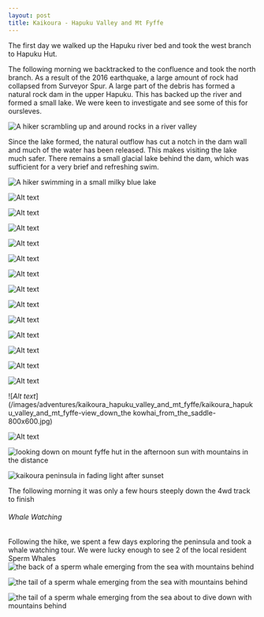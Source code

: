 ```yaml
---
layout: post
title: Kaikoura - Hapuku Valley and Mt Fyffe
---
```


The first day we walked up the Hapuku river bed and took the west branch to Hapuku Hut. 

The following morning we backtracked to the confluence and took the north branch. As a result of the 2016 earthquake, a large amount of rock had collapsed from Surveyor Spur. A large part of the debris has formed a natural rock dam in the upper Hapuku. This has backed up the river and formed a small lake. We were keen to investigate and see some of this for oursleves.

![A hiker scrambling up and around rocks in a river valley](/images/adventures/kaikoura_hapuku_valley_and_mt_fyffe/kaikoura_hapuku_valley_and_mt_fyffe-climbing_towards_the_rock_dam-800x600.jpg)

Since the lake formed, the natural outflow has cut a notch in the dam wall and much of the water has been released. This makes visiting the lake much safer. There remains a small glacial lake behind the dam, which was sufficient for a very brief and refreshing swim. 

![A hiker swimming in a small milky blue lake](/images/adventures/kaikoura_hapuku_valley_and_mt_fyffe/kaikoura_hapuku_valley_and_mt_fyffe-a_cold_swim-800x600.jpg)




![*Alt text*](/images/adventures/kaikoura_hapuku_valley_and_mt_fyffe/kaikoura_hapuku_valley_and_mt_fyffe-rock_dam_from_above_and_remains_of_the_lake-800x600.jpg)


![*Alt text*](/images/adventures/kaikoura_hapuku_valley_and_mt_fyffe/kaikoura_hapuku_valley_and_mt_fyffe-maybe_the_maximum_lake_depth-800x600.jpg)

![*Alt text*](/images/adventures/kaikoura_hapuku_valley_and_mt_fyffe/kaikoura_hapuku_valley_and_mt_fyffe-lake_from_top_of_rock_wall-800x600.jpg)





![*Alt text*](/images/adventures/kaikoura_hapuku_valley_and_mt_fyffe/kaikoura_hapuku_valley_and_mt_fyffe-upper_hapuku_west_branch-800x600.jpg)

![*Alt text*](/images/adventures/kaikoura_hapuku_valley_and_mt_fyffe/kaikoura_hapuku_valley_and_mt_fyffe-last_climb_to_the_saddle-800x600.jpg)

![*Alt text*](/images/adventures/kaikoura_hapuku_valley_and_mt_fyffe/kaikoura_hapuku_valley_and_mt_fyffe-climb_from_the_saddle_to_gables_end-800x600.jpg)

![*Alt text*](/images/adventures/kaikoura_hapuku_valley_and_mt_fyffe/kaikoura_hapuku_valley_and_mt_fyffe-back_along_gables_end_and_uwerau-800x600.jpg)




![*Alt text*](/images/adventures/kaikoura_hapuku_valley_and_mt_fyffe/kaikoura_hapuku_valley_and_mt_fyffe-crossing_scree_to_gable-800x600.jpg)







![*Alt text*](/images/adventures/kaikoura_hapuku_valley_and_mt_fyffe/kaikoura_hapuku_valley_and_mt_fyffe-mt_fyffe_summit_and_kaikoura_peninsula-800x600.jpg)





![*Alt text*](/images/adventures/kaikoura_hapuku_valley_and_mt_fyffe/kaikoura_hapuku_valley_and_mt_fyffe-seaward_kaikoura_range_from_mt_fyffe_summit-800x600.jpg)

![*Alt text*](/images/adventures/kaikoura_hapuku_valley_and_mt_fyffe/kaikoura_hapuku_valley_and_mt_fyffe-south_along_the_coast_from_mt_fyffe_summit-800x600.jpg)



![*Alt text*](/images/adventures/kaikoura_hapuku_valley_and_mt_fyffe/kaikoura_hapuku_valley_and_mt_fyffe-time_for_a_snack-800x600.jpg)



![*Alt text*](/images/adventures/kaikoura_hapuku_valley_and_mt_fyffe/kaikoura_hapuku_valley_and_mt_fyffe-upturned_hut-800x600.jpg)

![*Alt text*](/images/adventures/kaikoura_hapuku_valley_and_mt_fyffe/kaikoura_hapuku_valley_and_mt_fyffe-view_down_the kowhai_from_the_saddle-800x600.jpg)



![*Alt text*](/images/adventures/kaikoura_hapuku_valley_and_mt_fyffe/kaikoura_hapuku_valley_and_mt_fyffe-wilding_pines_on_mt_fyffe_summit-800x600.jpg)


![looking down on mount fyffe hut in the afternoon sun with mountains in the distance](/images/adventures/kaikoura_hapuku_valley_and_mt_fyffe/kaikoura_hapuku_valley_and_mt_fyffe-arriving_at_mt_fyffe_hut-800x600.jpg)


![kaikoura peninsula in fading light after sunset](/images/adventures/kaikoura_hapuku_valley_and_mt_fyffe/kaikoura_hapuku_valley_and_mt_fyffe-pastel_skies_over_kaikoura_peninsula-800x600.jpg)

The following morning it was only a few hours steeply down the 4wd track to finish

###### Whale Watching
Following the hike, we spent a few days exploring the peninsula and took a whale watching tour. We were lucky enough to see 2 of the local resident Sperm Whales
![the back of a sperm whale emerging from the sea with mountains behind](/images/adventures/kaikoura_hapuku_valley_and_mt_fyffe/kaikoura_hapuku_valley_and_mt_fyffe-sperm_whale_diving_1-800x600.jpg)

![the tail of a sperm whale emerging from the sea with mountains behind](/images/adventures/kaikoura_hapuku_valley_and_mt_fyffe/kaikoura_hapuku_valley_and_mt_fyffe-sperm_whale_diving_2-800x600.jpg)

![the tail of a sperm whale emerging from the sea about to dive down with mountains behind](/images/adventures/kaikoura_hapuku_valley_and_mt_fyffe/kaikoura_hapuku_valley_and_mt_fyffe-sperm_whale_diving_3-800x600.jpg)